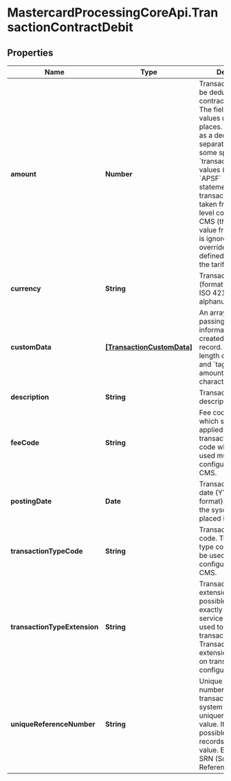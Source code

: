 # MastercardProcessingCoreApi.TransactionContractDebit

## Properties

Name | Type | Description | Notes
------------ | ------------- | ------------- | -------------
**amount** | **Number** | Transaction amount to be deducted from the contract’s balance.  The field can contain values up to 4 decimal places. A dot is used as a decimal separator.  Note: For some specific &#x60;transactionTypeCode&#x60; values (for example, &#x60;APSF&#x60; - paper statement fee) transaction amount is taken from the tariff level configured in the CMS (the &#x60;amount&#x60; value from the request is ignored, and cannot override the amount defined in the CMS for the tariff).  | 
**currency** | **String** | Transaction currency (format according to ISO 4217, alphanumeric code).  | 
**customData** | [**[TransactionCustomData]**](TransactionCustomData.md) | An array that allows passing additional information to the created transaction record. Maximum length of all &#x60;tagName&#x60; and &#x60;tagValue&#x60; amounts to 255 characters.  | [optional] 
**description** | **String** | Transaction description.  | 
**feeCode** | **String** | Fee code of the fee which should be applied for the transaction. The fee code which can be used must be configured in the MP&#39;s CMS.  | [optional] 
**postingDate** | **Date** | Transaction posting date (YYYY-MM-DD format). If not filled the sysdate will be placed in the field.  | [optional] 
**transactionTypeCode** | **String** | Transaction type code. Transaction type code which can be used must be configured in the MP&#39;s CMS.  | 
**transactionTypeExtension** | **String** | Transaction type extensions make it possible to more exactly determine the service that should be used to process a transaction. Transaction type extension is defined on transaction type configuration.  | [optional] 
**uniqueReferenceNumber** | **String** | Unique reference number for the transaction. If filled system will check the uniqueness of this value. It will not be possible to create two records with the same value. Exported as SRN (Source Reference Number).  | [optional] 


